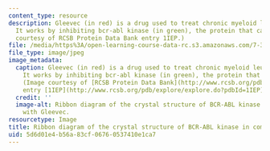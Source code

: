 ```yaml
---
content_type: resource
description: Gleevec (in red) is a drug used to treat chronic myeloid leukemia (CML).
  It works by inhibiting bcr-abl kinase (in green), the protein that causes CML. (Image
  courtesy of RCSB Protein Data Bank entry 1IEP.)
file: /media/https%3A/open-learning-course-data-rc.s3.amazonaws.com/7-341-bench-to-bedside-molecularly-targeted-therapies-in-blood-disorders-and-malignancy-fall-2009/5d6d01e4b56a83cf06760537410e1ca7_7-341f09-th.jpg
file_type: image/jpeg
image_metadata:
  caption: Gleevec (in red) is a drug used to treat chronic myeloid leukemia (CML).
    It works by inhibiting bcr-abl kinase (in green), the protein that causes CML.
    (Image courtesy of [RCSB Protein Data Bank](http://www.rcsb.org/pdb/home/home.do)
    entry [1IEP](http://www.rcsb.org/pdb/explore/explore.do?pdbId=1IEP).)
  credit: ''
  image-alt: Ribbon diagram of the crystal structure of BCR-ABL kinase in complex
    with Gleevec.
resourcetype: Image
title: Ribbon diagram of the crystal structure of BCR-ABL kinase in complex with Gleevec
uid: 5d6d01e4-b56a-83cf-0676-0537410e1ca7
---
```

